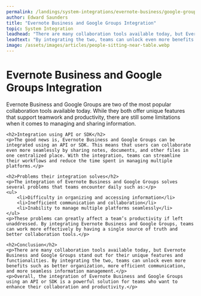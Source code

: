 ```yaml
---
permalink: /landings/system-integrations/evernote-business/google-groups
author: Edward Saunders
title: "Evernote Business and Google Groups Integration"
topic: System Integration
leadhead: "There are many collaboration tools available today, but Evernote Business and Google Groups stand out for their unique features and functionalities"
leadtext: "By integrating the two, teams can unlock even more benefits such as better organization, more efficient communication, and more seamless information management."
image: /assets/images/articles/people-sitting-near-table.webp
---
```

<div class="arttext">	<h1>Evernote Business and Google Groups Integration</h1>
	<p>Evernote Business and Google Groups are two of the most popular collaboration tools available today. While they both offer unique features that support teamwork and productivity, there are still some limitations when it comes to managing and sharing information.</p>
	
	<h2>Integration using API or SDK</h2>
	<p>The good news is, Evernote Business and Google Groups can be integrated using an API or SDK. This means that users can collaborate even more seamlessly by sharing notes, documents, and other files in one centralized place. With the integration, teams can streamline their workflows and reduce the time spent in managing multiple platforms.</p>
	
	<h2>Problems their integration solves</h2>
	<p>The integration of Evernote Business and Google Groups solves several problems that teams encounter daily such as:</p>
	<ul>
		<li>Difficulty in organizing and accessing information</li>
		<li>Inefficient communication and collaboration</li>
		<li>Inability to manage multiple platforms seamlessly</li>
	</ul>
	<p>These problems can greatly affect a team’s productivity if left unaddressed. By integrating Evernote Business and Google Groups, teams can work more effectively by having a single source of truth and better collaboration tools.</p>
	
	<h2>Conclusion</h2>
	<p>There are many collaboration tools available today, but Evernote Business and Google Groups stand out for their unique features and functionalities. By integrating the two, teams can unlock even more benefits such as better organization, more efficient communication, and more seamless information management.</p>
	<p>Overall, the integration of Evernote Business and Google Groups using an API or SDK is a powerful solution for teams who want to enhance their collaboration and productivity.</p>
</div>